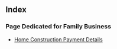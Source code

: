 ## Index

### Page Dedicated for Family Business

- [Home Construction Payment Details](./Home%20Costruction/Payment)
